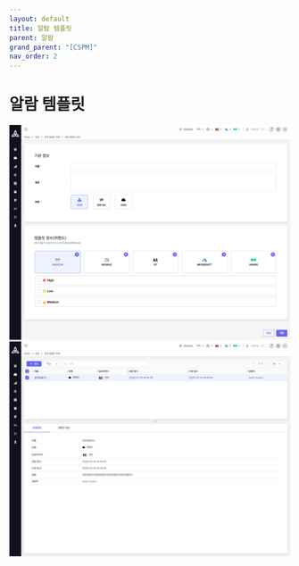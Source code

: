 ```yaml
---
layout: default
title: 알람 템플릿
parent: 알람
grand_parent: "[CSPM]"
nav_order: 2
---
```


# 알람 템플릿


<img src="../../../assets/images/알람 템플릿1.png"/>
<img src="../../../assets/images/알람 템플릿2.png"/>